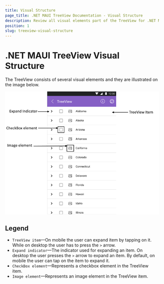 ```yaml
---
title: Visual Structure
page_title: .NET MAUI TreeView Documentation - Visual Structure
description: Review all visual elements part of the TreeView for .NET MAUI lik checboxes, expand indicator, image and more.
position: 1
slug: treeview-visual-structure
---
```


# .NET MAUI TreeView Visual Structure

The TreeView consists of several visual elements and they are illustrated on the image below.

![TreeView Visual Structure](images/treeview-visual-structure.png "Visual elements of TreeView")

## Legend

- `TreeView item`&mdash;On mobile the user can expand item by tapping on it. While on desktop the user has to press the `>` arrow.
- `Expand indicator`&mdash;The indicator used for expanding an item. On desktop the user presses the `>` arrow to expand an item. By default, on mobile the user can tap on the item to expand it.
- `CheckBox element`&mdash;Represents a checkbox element in the TreeView item.
- `Image element`&mdash;Represents an image element in the TreeView item.
